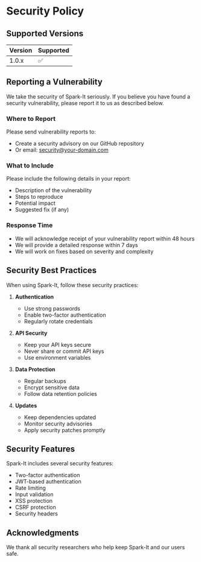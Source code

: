 # Security Policy

## Supported Versions

| Version | Supported          |
| ------- | ------------------ |
| 1.0.x   | :white_check_mark: |

## Reporting a Vulnerability

We take the security of Spark-It seriously. If you believe you have found a security vulnerability, please report it to us as described below.

### Where to Report

Please send vulnerability reports to:
- Create a security advisory on our GitHub repository
- Or email: security@your-domain.com

### What to Include

Please include the following details in your report:
- Description of the vulnerability
- Steps to reproduce
- Potential impact
- Suggested fix (if any)

### Response Time

- We will acknowledge receipt of your vulnerability report within 48 hours
- We will provide a detailed response within 7 days
- We will work on fixes based on severity and complexity

## Security Best Practices

When using Spark-It, follow these security practices:

1. **Authentication**
   - Use strong passwords
   - Enable two-factor authentication
   - Regularly rotate credentials

2. **API Security**
   - Keep your API keys secure
   - Never share or commit API keys
   - Use environment variables

3. **Data Protection**
   - Regular backups
   - Encrypt sensitive data
   - Follow data retention policies

4. **Updates**
   - Keep dependencies updated
   - Monitor security advisories
   - Apply security patches promptly

## Security Features

Spark-It includes several security features:

- Two-factor authentication
- JWT-based authentication
- Rate limiting
- Input validation
- XSS protection
- CSRF protection
- Security headers

## Acknowledgments

We thank all security researchers who help keep Spark-It and our users safe.
